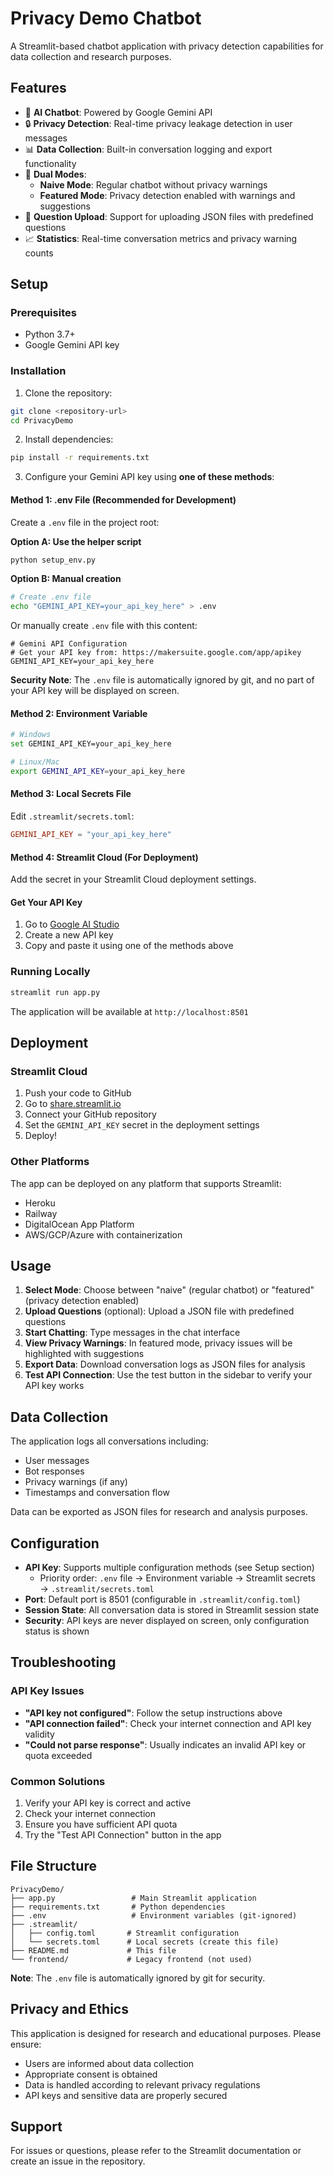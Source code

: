 # Privacy Demo Chatbot

A Streamlit-based chatbot application with privacy detection capabilities for data collection and research purposes.

## Features

- 🤖 **AI Chatbot**: Powered by Google Gemini API
- 🔒 **Privacy Detection**: Real-time privacy leakage detection in user messages
- 📊 **Data Collection**: Built-in conversation logging and export functionality
- 🎯 **Dual Modes**: 
  - **Naive Mode**: Regular chatbot without privacy warnings
  - **Featured Mode**: Privacy detection enabled with warnings and suggestions
- 📁 **Question Upload**: Support for uploading JSON files with predefined questions
- 📈 **Statistics**: Real-time conversation metrics and privacy warning counts

## Setup

### Prerequisites

- Python 3.7+
- Google Gemini API key

### Installation

1. Clone the repository:
```bash
git clone <repository-url>
cd PrivacyDemo
```

2. Install dependencies:
```bash
pip install -r requirements.txt
```

3. Configure your Gemini API key using **one of these methods**:

#### Method 1: .env File (Recommended for Development)
Create a `.env` file in the project root:

**Option A: Use the helper script**
```bash
python setup_env.py
```

**Option B: Manual creation**
```bash
# Create .env file
echo "GEMINI_API_KEY=your_api_key_here" > .env
```

Or manually create `.env` file with this content:
```env
# Gemini API Configuration
# Get your API key from: https://makersuite.google.com/app/apikey
GEMINI_API_KEY=your_api_key_here
```

**Security Note**: The `.env` file is automatically ignored by git, and no part of your API key will be displayed on screen.

#### Method 2: Environment Variable
```bash
# Windows
set GEMINI_API_KEY=your_api_key_here

# Linux/Mac
export GEMINI_API_KEY=your_api_key_here
```

#### Method 3: Local Secrets File
Edit `.streamlit/secrets.toml`:
```toml
GEMINI_API_KEY = "your_api_key_here"
```

#### Method 4: Streamlit Cloud (For Deployment)
Add the secret in your Streamlit Cloud deployment settings.

#### Get Your API Key
1. Go to [Google AI Studio](https://makersuite.google.com/app/apikey)
2. Create a new API key
3. Copy and paste it using one of the methods above

### Running Locally

```bash
streamlit run app.py
```

The application will be available at `http://localhost:8501`

## Deployment

### Streamlit Cloud

1. Push your code to GitHub
2. Go to [share.streamlit.io](https://share.streamlit.io)
3. Connect your GitHub repository
4. Set the `GEMINI_API_KEY` secret in the deployment settings
5. Deploy!

### Other Platforms

The app can be deployed on any platform that supports Streamlit:
- Heroku
- Railway
- DigitalOcean App Platform
- AWS/GCP/Azure with containerization

## Usage

1. **Select Mode**: Choose between "naive" (regular chatbot) or "featured" (privacy detection enabled)
2. **Upload Questions** (optional): Upload a JSON file with predefined questions
3. **Start Chatting**: Type messages in the chat interface
4. **View Privacy Warnings**: In featured mode, privacy issues will be highlighted with suggestions
5. **Export Data**: Download conversation logs as JSON files for analysis
6. **Test API Connection**: Use the test button in the sidebar to verify your API key works

## Data Collection

The application logs all conversations including:
- User messages
- Bot responses
- Privacy warnings (if any)
- Timestamps and conversation flow

Data can be exported as JSON files for research and analysis purposes.

## Configuration

- **API Key**: Supports multiple configuration methods (see Setup section)
  - Priority order: `.env` file → Environment variable → Streamlit secrets → `.streamlit/secrets.toml`
- **Port**: Default port is 8501 (configurable in `.streamlit/config.toml`)
- **Session State**: All conversation data is stored in Streamlit session state
- **Security**: API keys are never displayed on screen, only configuration status is shown

## Troubleshooting

### API Key Issues
- **"API key not configured"**: Follow the setup instructions above
- **"API connection failed"**: Check your internet connection and API key validity
- **"Could not parse response"**: Usually indicates an invalid API key or quota exceeded

### Common Solutions
1. Verify your API key is correct and active
2. Check your internet connection
3. Ensure you have sufficient API quota
4. Try the "Test API Connection" button in the app

## File Structure

```
PrivacyDemo/
├── app.py                 # Main Streamlit application
├── requirements.txt       # Python dependencies
├── .env                   # Environment variables (git-ignored)
├── .streamlit/
│   ├── config.toml       # Streamlit configuration
│   └── secrets.toml      # Local secrets (create this file)
├── README.md             # This file
└── frontend/             # Legacy frontend (not used)
```

**Note**: The `.env` file is automatically ignored by git for security.

## Privacy and Ethics

This application is designed for research and educational purposes. Please ensure:
- Users are informed about data collection
- Appropriate consent is obtained
- Data is handled according to relevant privacy regulations
- API keys and sensitive data are properly secured

## Support

For issues or questions, please refer to the Streamlit documentation or create an issue in the repository. 